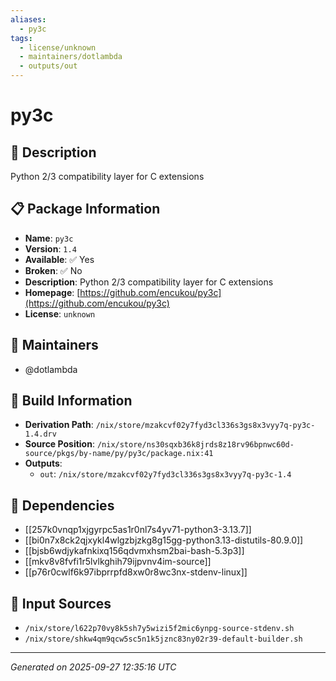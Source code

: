 ```yaml
---
aliases:
  - py3c
tags:
  - license/unknown
  - maintainers/dotlambda
  - outputs/out
---
```


# py3c

## 📝 Description

Python 2/3 compatibility layer for C extensions

## 📋 Package Information

- **Name**: `py3c`
- **Version**: `1.4`
- **Available**: ✅ Yes
- **Broken**: ✅ No
- **Description**: Python 2/3 compatibility layer for C extensions
- **Homepage**: [https://github.com/encukou/py3c](https://github.com/encukou/py3c)
- **License**: `unknown`
## 👥 Maintainers

- @dotlambda


## 🔧 Build Information

- **Derivation Path**: `/nix/store/mzakcvf02y7fyd3cl336s3gs8x3vyy7q-py3c-1.4.drv`
- **Source Position**: `/nix/store/ns30sqxb36k8jrds8z18rv96bpnwc60d-source/pkgs/by-name/py/py3c/package.nix:41`
- **Outputs**:
  - `out`:  `/nix/store/mzakcvf02y7fyd3cl336s3gs8x3vyy7q-py3c-1.4`

## 🔗 Dependencies

- [[257k0vnqp1xjgyrpc5as1r0nl7s4yv71-python3-3.13.7]]
- [[bi0n7x8ck2qjxykl4wlgzbjzkg8g15gg-python3.13-distutils-80.9.0]]
- [[bjsb6wdjykafnkixq156qdvmxhsm2bai-bash-5.3p3]]
- [[mkv8v8fvfi1r5lvlkghih79ijpvnv4im-source]]
- [[p76r0cwlf6k97ibprrpfd8xw0r8wc3nx-stdenv-linux]]

## 📁 Input Sources

- `/nix/store/l622p70vy8k5sh7y5wizi5f2mic6ynpg-source-stdenv.sh`
- `/nix/store/shkw4qm9qcw5sc5n1k5jznc83ny02r39-default-builder.sh`

---
*Generated on 2025-09-27 12:35:16 UTC*
